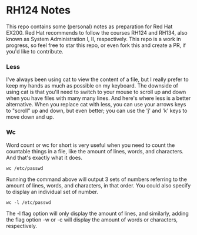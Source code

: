 # RH124 Notes

This repo contains some (personal) notes as preparation for Red Hat EX200. Red Hat recommends to follow the courses RH124 and RH134, also known as System Administration I, II, respectively. This repo is a work in progress, so feel free to star this repo, or even fork this and create a PR, if you'd like to contribute. 

### Less

I've always been using cat to view the content of a file, but I really prefer to keep my hands as much as possible on my keyboard. The downside of using cat is that you'll need to switch to your mouse to scroll up and down when you have files with many many lines. And here's where less is a better alternative. When you replace cat with less, you can use your arrows keys to "scroll" up and down, but even better; you can use the 'j' and 'k' keys to move down and up. 

### Wc

Word count or wc for short is very useful when you need to count the countable things in a file, like the amount of lines, words, and characters. And that's exactly what it does. 

```
wc /etc/passwd
```

Running the command above will output 3 sets of numbers referring to the amount of lines, words, and characters, in that order. You could also specify to display an individual set of number.

```
wc -l /etc/passwd
```

The -l flag option will only display the amount of lines, and similarly, adding the flag option -w or -c will display the amount of words or characters, respectively. 
